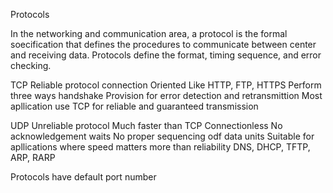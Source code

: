 Protocols

In the networking and communication area, a protocol is the formal soecification that defines the procedures to communicate between center and receiving data. Protocols define the format, timing sequence, and error checking.

TCP 
Reliable protocol
connection Oriented 
Like HTTP, FTP, HTTPS
Perform three ways handshake
Provision for error detection and retransmittion
Most apllication use TCP for reliable and guaranteed transmission

UDP
Unreliable protocol
Much faster than TCP
Connectionless
No acknowledgement waits
No proper sequencing odf data units
Suitable for apllications where speed matters more than reliability
DNS, DHCP, TFTP, ARP, RARP

Protocols have default port number

